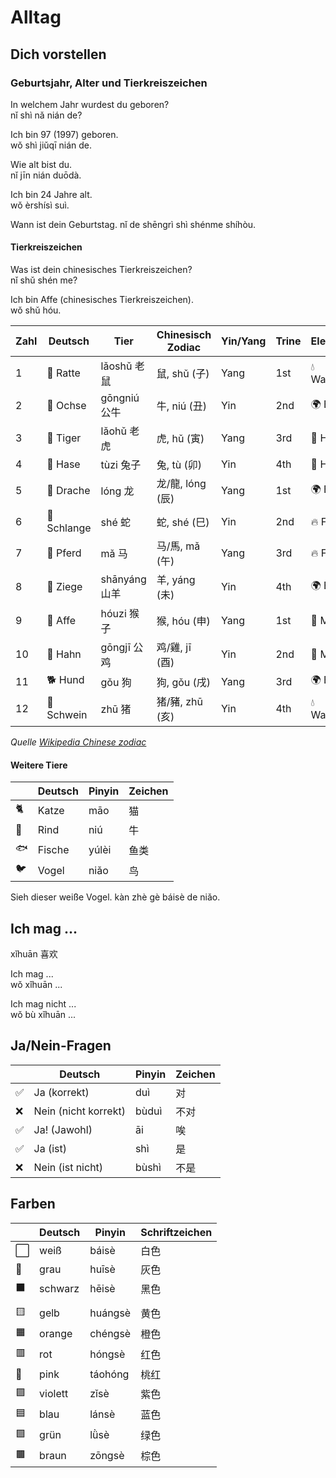 # Alltag

## Dich vorstellen

### Geburtsjahr, Alter und Tierkreiszeichen
In welchem Jahr wurdest du geboren?  
nǐ shì nǎ nián de?  

Ich bin 97 (1997) geboren.  
wǒ shì jiǔqī nián de.

Wie alt bist du.  
nǐ jīn nián duōdà.

Ich bin 24 Jahre alt.  
wǒ èrshísì suì.   

Wann ist dein Geburtstag. 
nǐ de shēngrì shì shénme shíhòu.


#### Tierkreiszeichen
Was ist dein chinesisches Tierkreiszeichen?  
nǐ shǔ shén me?  

Ich bin Affe (chinesisches Tierkreiszeichen).  
wǒ shǔ hóu.  

| Zahl | Deutsch    | Tier          | Chinesisch Zodiac | Yin/Yang | Trine | Element  |
| ---- | ---------- | ------------- | ----------------- | -------- | ----- | -------- |
| 1    | 🐀 Ratte    | lǎoshǔ 老鼠   | 鼠, shǔ (子)      | Yang     | 1st   | 💧 Wasser |
| 2    | 🐂 Ochse    | gōngniú 公牛  | 牛, niú (丑)      | Yin      | 2nd   | 🌍 Erde   |
| 3    | 🐅 Tiger    | lǎohǔ 老虎    | 虎, hǔ (寅)       | Yang     | 3rd   | 🌲 Holz   |
| 4    | 🐇 Hase     | tùzi 兔子     | 兔, tù (卯)       | Yin      | 4th   | 🌲 Holz   |
| 5    | 🐉 Drache   | lóng 龙       | 龙/龍, lóng (辰)  | Yang     | 1st   | 🌍 Erde   |
| 6    | 🐍 Schlange | shé 蛇        | 蛇, shé (巳)      | Yin      | 2nd   | 🔥 Feuer  |
| 7    | 🐎 Pferd    | mǎ 马         | 马/馬, mǎ (午)    | Yang     | 3rd   | 🔥 Feuer  |
| 8    | 🐐 Ziege    | shānyáng 山羊 | 羊, yáng (未)     | Yin      | 4th   | 🌍 Erde   |
| 9    | 🐒 Affe     | hóuzi 猴子    | 猴, hóu (申)      | Yang     | 1st   | 🥈 Metal  |
| 10   | 🐓 Hahn     | gōngjī 公鸡   | 鸡/雞, jī (酉)    | Yin      | 2nd   | 🥈 Metal  |
| 11   | 🐕 Hund     | gǒu 狗        | 狗, gǒu (戌)      | Yang     | 3rd   | 🌍 Erde   |
| 12   | 🐖 Schwein  | zhū 猪        | 猪/豬, zhū (亥)   | Yin      | 4th   | 💧 Wasser |

*Quelle [Wikipedia Chinese zodiac](https://en.wikipedia.org/wiki/Chinese_zodiac)*  

#### Weitere Tiere
|     | Deutsch | Pinyin | Zeichen |
| --- | ------- | ------ | ------- |
| 🐈   | Katze   | māo    | 猫      |
| 🐂   | Rind    | niú    | 牛      |
| 🐟   | Fische  | yúlèi  | 鱼类    |
| 🐦   | Vogel   | niǎo   | 鸟      |

Sieh dieser weiße Vogel.
kàn zhè gè báisè de niǎo.

## Ich mag ...
xǐhuān 喜欢

Ich mag ...  
wǒ xǐhuān ...

Ich mag nicht ...  
wǒ bù xǐhuān ...

## Ja/Nein-Fragen
|     | Deutsch              | Pinyin | Zeichen |
| --- | -------------------- | ------ | ------- |
| ✅   | Ja (korrekt)         | duì    | 对      |
| ❌   | Nein (nicht korrekt) | bùduì  | 不​对   |
| ✅   | Ja! (Jawohl)         | āi     | 唉      |
| ✅   | Ja (ist)             | shì    | 是      |
| ❌   | Nein (ist nicht)     | bùshì  | 不是    |


## Farben

|     | Deutsch | Pinyin  | Schriftzeichen |
| --- | ------- | ------- | -------------- |
| ⬜   | weiß    | báisè   | 白色           |
| 🐀   | grau    | huīsè   | 灰色           |
| ⬛   | schwarz | hēisè   | 黑色           |
|     |         |         |                |
| 🟨   | gelb    | huángsè | 黄色           |
| 🟧   | orange  | chéngsè | 橙色           |
| 🟥   | rot     | hóngsè  | 红色           |
| 🌸   | pink    | táohóng | 桃红           |
| 🟪   | violett | zǐsè    | 紫色           |
| 🟦   | blau    | lánsè   | 蓝色           |
| 🟩   | grün    | lǜsè    | 绿色           |
| 🟫   | braun   | zōngsè  | 棕色           |
